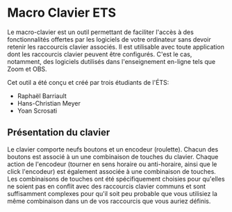 # Macro Clavier ETS

Le macro-clavier est un outil permettant de faciliter l'accès à des fonctionnalités offertes par les logiciels de votre ordinateur sans devoir retenir les raccourcis clavier associés. Il est utilisable avec toute application dont les raccourcis clavier peuvent être configurés. C'est le cas, notamment, des logiciels dutilisés dans l'enseignement en-ligne tels que Zoom et OBS. 

Cet outil a été conçu et créé par trois étudiants de l'ÉTS: 
- Raphaël Barriault
- Hans-Christian Meyer
- Yoan Scrosati


## Présentation du clavier

Le clavier comporte neufs boutons et un encodeur (roulette). Chacun des boutons est associé à un une combinaison de touches du clavier. Chaque action de l'encodeur (tourner en sens horaire ou anti-horaire, ainsi que le click l'encodeur) est également associée à une combinaison de touches. Les combinaisons de touches ont été spécifiquement choisies pour qu'elles ne soient pas en conflit avec des raccourcis clavier communs et sont suffisamment complexes pour qu'il soit peu probable que vous utilisiez la même combinaison dans un de vos raccourcis que vous auriez définis. 


